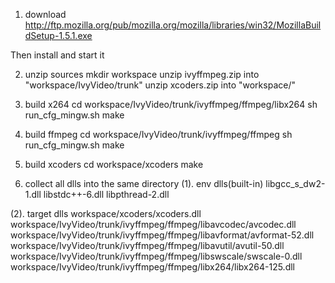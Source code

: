 1. download
http://ftp.mozilla.org/pub/mozilla.org/mozilla/libraries/win32/MozillaBuildSetup-1.5.1.exe

Then install and start it

2. unzip sources
mkdir workspace
unzip ivyffmpeg.zip into "workspace/IvyVideo/trunk"
unzip xcoders.zip into "workspace/"

3. build x264
cd workspace/IvyVideo/trunk/ivyffmpeg/ffmpeg/libx264
sh run_cfg_mingw.sh
make

4. build ffmpeg
cd workspace/IvyVideo/trunk/ivyffmpeg/ffmpeg
sh run_cfg_mingw.sh
make

5. build xcoders
cd workspace/xcoders
make

6. collect all dlls into the same directory
(1). env dlls(built-in)
libgcc_s_dw2-1.dll
libstdc++-6.dll
libpthread-2.dll

(2). target dlls
workspace/xcoders/xcoders.dll
workspace/IvyVideo/trunk/ivyffmpeg/ffmpeg/libavcodec/avcodec.dll
workspace/IvyVideo/trunk/ivyffmpeg/ffmpeg/libavformat/avformat-52.dll
workspace/IvyVideo/trunk/ivyffmpeg/ffmpeg/libavutil/avutil-50.dll
workspace/IvyVideo/trunk/ivyffmpeg/ffmpeg/libswscale/swscale-0.dll
workspace/IvyVideo/trunk/ivyffmpeg/ffmpeg/libx264/libx264-125.dll